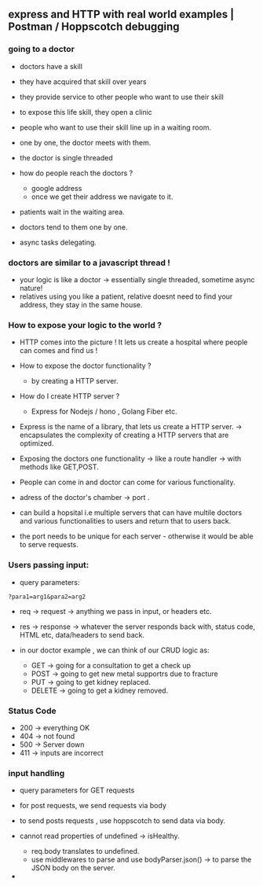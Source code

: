 ## express and HTTP with real world examples | Postman / Hoppscotch debugging

### going to a doctor

- doctors have a skill
- they have acquired that skill over years
- they provide service to other people who want to use their skill
- to expose this life skill, they open a clinic
- people who want to use their skill line up in a waiting room.
- one by one, the doctor meets with them.
- the doctor is single threaded
- how do people reach the doctors ?

  - google address
  - once we get their address we navigate to it.

- patients wait in the waiting area.
- doctors tend to them one by one.
- async tasks delegating.

### doctors are similar to a javascript thread !

- your logic is like a doctor -> essentially single threaded, sometime async nature!
- relatives using you like a patient, relative doesnt need to find your address, they stay in the same house.

### How to expose your logic to the world ?

- HTTP comes into the picture ! It lets us create a hospital where people can comes and find us !
- How to expose the doctor functionality ?

  - by creating a HTTP server.

- How do I create HTTP server ?

  - Express for Nodejs / hono , Golang Fiber etc.

- Express is the name of a library, that lets us create a HTTP server. -> encapsulates the complexity of creating a HTTP servers that are optimized.

- Exposing the doctors one functionality -> like a route handler -> with methods like GET,POST.
- People can come in and doctor can come for various functionality.

- adress of the doctor's chamber -> port .

- can build a hopsital i.e multiple servers that can have multile doctors and various functionalities to users and return that to users back.
- the port needs to be unique for each server - otherwise it would be able to serve requests.

### Users passing input:

- query parameters:

```
?para1=arg1&para2=arg2
```

- req -> request -> anything we pass in input, or headers etc.
- res -> response -> whatever the server responds back with, status code, HTML etc, data/headers to send back.

- in our doctor example , we can think of our CRUD logic as:

  - GET -> going for a consultation to get a check up
  - POST -> going to get new metal supportrs due to fracture
  - PUT -> going to get kidney replaced.
  - DELETE -> going to get a kidney removed.

### Status Code

- 200 -> everything OK
- 404 -> not found
- 500 -> Server down
- 411 -> inputs are incorrect

### input handling

- query parameters for GET requests
- for post requests, we send requests via body
- to send posts requests , use hoppscotch to send data via body.
- cannot read properties of undefined -> isHealthy.

  - req.body translates to undefined.
  - use middlewares to parse and use bodyParser.json() -> to parse the JSON body on the server.

-
